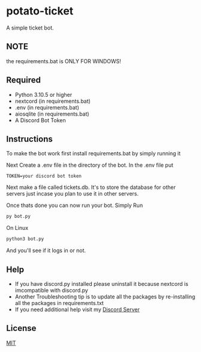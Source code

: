 # potato-ticket
A simple ticket bot.
## NOTE

the requirements.bat is ONLY FOR WINDOWS!

## Required

- Python 3.10.5 or higher
- nextcord (in requirements.bat)
- .env (in requirements.bat)
- aiosqlite (in requirements.bat)
- A Discord Bot Token

## Instructions

To make the bot work first install requirements.bat by simply running it

Next Create a .env file in the directory of the bot. In the .env file put
```.env
TOKEN=your discord bot token
```

Next make a file called tickets.db. It's to store the database for other servers just incase you plan to use it in other servers.

Once thats done you can now run your bot. Simply Run 
```cmd
py bot.py
```

On Linux
```bash
python3 bot.py
```

And you'll see if it logs in or not.
## Help

- If you have discord.py installed please uninstall it because nextcord is imcompatible with discord.py
- Another Troubleshooting tip is to update all the packages by re-installing all the packages in requirements.txt
- If you need additional help visit my [Discord Server](https://discord.gg/xYwPfU6JWv)

## License
[MIT](https://choosealicense.com/licenses/mit/)